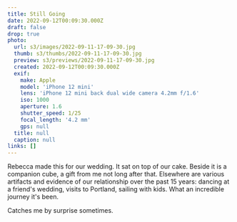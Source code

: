 ```yaml
---
title: Still Going
date: 2022-09-12T00:09:30.000Z
draft: false
drop: true
photo:
  url: s3/images/2022-09-11-17-09-30.jpg
  thumb: s3/thumbs/2022-09-11-17-09-30.jpg
  preview: s3/previews/2022-09-11-17-09-30.jpg
  created: 2022-09-12T00:09:30.000Z
  exif:
    make: Apple
    model: 'iPhone 12 mini'
    lens: 'iPhone 12 mini back dual wide camera 4.2mm f/1.6'
    iso: 1000
    aperture: 1.6
    shutter_speed: 1/25
    focal_length: '4.2 mm'
    gps: null
  title: null
  caption: null
links: []
---
```


Rebecca made this for our wedding. It sat on top of our cake. Beside it is a companion cube, a gift from me not long after that. Elsewhere are various artifacts and evidence of our relationship over the past 15 years: dancing at a friend's wedding, visits to Portland, sailing with kids. What an incredible journey it's been.

Catches me by surprise sometimes.
